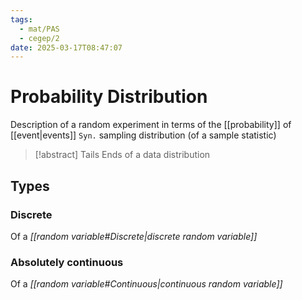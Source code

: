```yaml
---
tags:
  - mat/PAS
  - cegep/2
date: 2025-03-17T08:47:07
---
```


# Probability Distribution

Description of a random experiment in terms of the [[probability]] of [[event|events]]
`Syn.` sampling distribution (of a sample statistic)

>[!abstract] Tails
> Ends of a data distribution

## Types

### Discrete

Of a *[[random variable#Discrete|discrete random variable]]*

### Absolutely continuous

Of a *[[random variable#Continuous|continuous random variable]]*